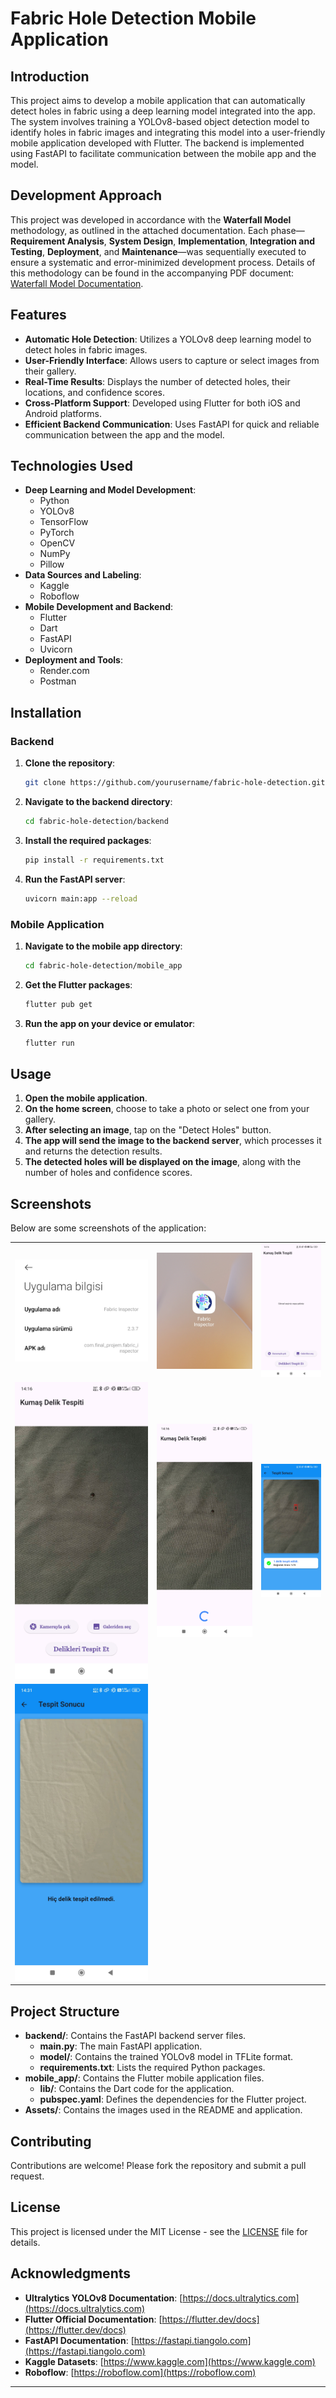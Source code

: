 # Fabric Hole Detection Mobile Application

## Introduction

This project aims to develop a mobile application that can automatically detect holes in fabric using a deep learning model integrated into the app. The system involves training a YOLOv8-based object detection model to identify holes in fabric images and integrating this model into a user-friendly mobile application developed with Flutter. The backend is implemented using FastAPI to facilitate communication between the mobile app and the model.

## Development Approach

This project was developed in accordance with the **Waterfall Model** methodology, as outlined in the attached documentation. Each phase—**Requirement Analysis**, **System Design**, **Implementation**, **Integration and Testing**, **Deployment**, and **Maintenance**—was sequentially executed to ensure a systematic and error-minimized development process. Details of this methodology can be found in the accompanying PDF document: [Waterfall Model Documentation](./Proje%20Raporu.pdf).


## Features

- **Automatic Hole Detection**: Utilizes a YOLOv8 deep learning model to detect holes in fabric images.
- **User-Friendly Interface**: Allows users to capture or select images from their gallery.
- **Real-Time Results**: Displays the number of detected holes, their locations, and confidence scores.
- **Cross-Platform Support**: Developed using Flutter for both iOS and Android platforms.
- **Efficient Backend Communication**: Uses FastAPI for quick and reliable communication between the app and the model.

## Technologies Used

- **Deep Learning and Model Development**:
  - Python
  - YOLOv8
  - TensorFlow
  - PyTorch
  - OpenCV
  - NumPy
  - Pillow
- **Data Sources and Labeling**:
  - Kaggle
  - Roboflow
- **Mobile Development and Backend**:
  - Flutter
  - Dart
  - FastAPI
  - Uvicorn
- **Deployment and Tools**:
  - Render.com
  - Postman

## Installation

### Backend

1. **Clone the repository**:

   ```bash
   git clone https://github.com/yourusername/fabric-hole-detection.git
   ```

2. **Navigate to the backend directory**:

   ```bash
   cd fabric-hole-detection/backend
   ```

3. **Install the required packages**:

   ```bash
   pip install -r requirements.txt
   ```

4. **Run the FastAPI server**:

   ```bash
   uvicorn main:app --reload
   ```

### Mobile Application

1. **Navigate to the mobile app directory**:

   ```bash
   cd fabric-hole-detection/mobile_app
   ```

2. **Get the Flutter packages**:

   ```bash
   flutter pub get
   ```

3. **Run the app on your device or emulator**:

   ```bash
   flutter run
   ```

## Usage

1. **Open the mobile application**.
2. **On the home screen**, choose to take a photo or select one from your gallery.
3. **After selecting an image**, tap on the "Detect Holes" button.
4. **The app will send the image to the backend server**, which processes it and returns the detection results.
5. **The detected holes will be displayed on the image**, along with the number of holes and confidence scores.

## Screenshots

Below are some screenshots of the application:

|                                            |                                            |                                            |
|--------------------------------------------|--------------------------------------------|--------------------------------------------|
| ![Version Info](Assets/1_Version_Name_Version_Info.jpg) | ![Application Icon](Assets/2_Application_Icon.jpg) | ![Main Screen](Assets/3_Main_Screen_Interface.jpg) |
| ![Image Selected](Assets/3.1_Image_Selected.jpg) | ![Loading Animation](Assets/4_Loading_Animation.jpg) | ![Result Interface](Assets/5_Result_Interface.jpg) |
| ![No Detection](Assets/5.1_No_Detection.jpg) |                                            |                                            |

## Project Structure

- **backend/**: Contains the FastAPI backend server files.
  - **main.py**: The main FastAPI application.
  - **model/**: Contains the trained YOLOv8 model in TFLite format.
  - **requirements.txt**: Lists the required Python packages.
- **mobile_app/**: Contains the Flutter mobile application files.
  - **lib/**: Contains the Dart code for the application.
  - **pubspec.yaml**: Defines the dependencies for the Flutter project.
- **Assets/**: Contains the images used in the README and application.

## Contributing

Contributions are welcome! Please fork the repository and submit a pull request.

## License

This project is licensed under the MIT License - see the [LICENSE](LICENSE) file for details.

## Acknowledgments

- **Ultralytics YOLOv8 Documentation**: [https://docs.ultralytics.com](https://docs.ultralytics.com)
- **Flutter Official Documentation**: [https://flutter.dev/docs](https://flutter.dev/docs)
- **FastAPI Documentation**: [https://fastapi.tiangolo.com](https://fastapi.tiangolo.com)
- **Kaggle Datasets**: [https://www.kaggle.com](https://www.kaggle.com)
- **Roboflow**: [https://roboflow.com](https://roboflow.com)

---
